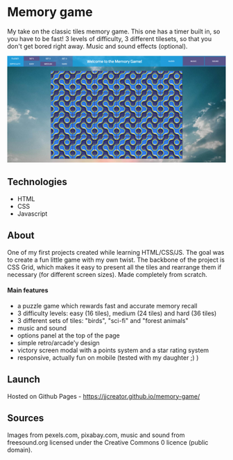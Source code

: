 # Memory game

My take on the classic tiles memory game. This one has a timer built in, so you have to be fast! 3 levels of difficulty, 3 different tilesets, so that you don't get bored right away. Music and sound effects (optional). 

[![dorianwilczynski.pl](/memory.png)](https://jjcreator.github.io/Memory-Game/)


## Technologies

* HTML
* CSS
* Javascript

## About

One of my first projects created while learning HTML/CSS/JS. The goal was to create a fun little game with my own twist. The backbone of the project is CSS Grid, which makes it easy to present all the tiles and rearrange them if necessary (for different screen sizes). Made completely from scratch.


#### Main features
* a puzzle game which rewards fast and accurate memory recall
* 3 difficulty levels: easy (16 tiles), medium (24 tiles) and hard (36 tiles)
* 3 different sets of tiles: "birds", "sci-fi" and "forest animals"
* music and sound
* options panel at the top of the page
* simple retro/arcade'y design
* victory screen modal with a points system and a star rating system
* responsive, actually fun on mobile (tested with my daughter ;) )

## Launch

Hosted on Github Pages - https://jjcreator.github.io/memory-game/

## Sources

Images from pexels.com, pixabay.com, music and sound from freesound.org licensed under the Creative Commons 0 licence (public domain).

